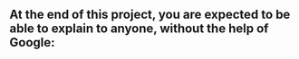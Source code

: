 ## At the end of this project, you are expected to be able to explain to anyone, without the help of Google:

